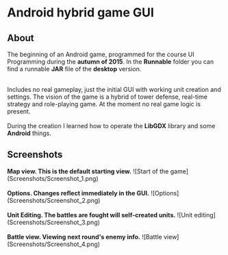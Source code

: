 # Android hybrid game GUI


<h2>About</h2>
The beginning of an Android game, programmed for the course UI Programming during the <b>autumn of 2015</b>. In the <b>Runnable</b> folder you can find a runnable <b>JAR</b> file of the <b>desktop</b> version.

<br>Includes no real gameplay, just the initial GUI with working unit creation and settings. The vision of the game is a hybrid of tower defense, real-time strategy and role-playing game. At the moment no real game logic is present.<br><br>
During the creation I learned how to operate the <b>LibGDX</b> library and some <b>Android</b> things.
<br>


<h2>Screenshots</h2>
<b>Map view. This is the default starting view.</b>
![Start of the game](Screenshots/Screenshot_1.png)<br><br>
<b>Options. Changes reflect immediately in the GUI.</b>
![Options](Screenshots/Screenshot_2.png)<br><br>
<b>Unit Editing. The battles are fought will self-created units.</b>
![Unit editing](Screenshots/Screenshot_3.png)<br><br>
<b>Battle view. Viewing next round's enemy info.</b>
![Battle view](Screenshots/Screenshot_4.png)
